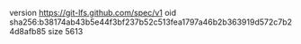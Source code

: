 version https://git-lfs.github.com/spec/v1
oid sha256:b38174ab43b5e44f3bf237b52c513fea1797a46b2b363919d572c7b24d8afb85
size 5613
